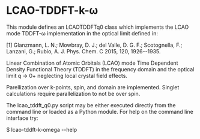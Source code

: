 # LCAO-TDDFT-k-ω
This module defines an LCAOTDDFTq0 class
which implements the LCAO mode TDDFT-ω
implementation in the optical limit defined in:

[1] Glanzmann, L. N.; Mowbray, D. J.; del Valle, D. G. F.; Scotognella, F.;
Lanzani, G.; Rubio, A. J. Phys. Chem. C 2015, 120, 1926--1935.

Linear Combination of Atomic Orbitals (LCAO) mode
Time Dependent Density Functional Theory (TDDFT)
in the frequency domain and  the optical limit q -> 0+
neglecting local crystal field effects.

Parellization over k-points, spin, and domain are implemented.
Singlet calculations require parallelization to not be over spin.

The lcao_tddft_q0.py script may be either executed directly
from the command line or loaded as a Python module.
For help on the command line interface try:

$ lcao-tddft-k-omega --help

